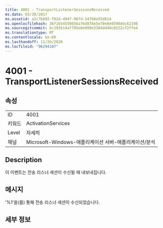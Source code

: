 ```yaml
---
title: 4001 - TransportListenerSessionsReceived
ms.date: 03/30/2017
ms.assetid: a2c7bb92-f02d-4947-98fd-247b0a55d814
ms.openlocfilehash: 36f1654559856a76d878e5e70e8e05904dc62198
ms.sourcegitcommit: bc293b14af795e0e999e3304dd40c0222cf2ffe4
ms.translationtype: MT
ms.contentlocale: ko-KR
ms.lasthandoff: 11/26/2020
ms.locfileid: "96294107"
---
```

# <a name="4001---transportlistenersessionsreceived"></a>4001 - TransportListenerSessionsReceived

## <a name="properties"></a>속성  
  
|||  
|-|-|  
|ID|4001|  
|키워드|ActivationServices|  
|Level|자세히|  
|채널|Microsoft-Windows-애플리케이션 서버-애플리케이션/분석|  
  
## <a name="description"></a>Description  

 이 이벤트는 전송 리스너 세션이 수신될 때 내보내집니다.  
  
## <a name="message"></a>메시지  

 '%1'을(를) 통해 전송 리스너 세션이 수신되었습니다.  
  
## <a name="details"></a>세부 정보
